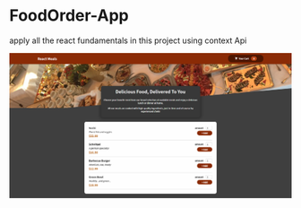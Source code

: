 # FoodOrder-App  

apply all the react fundamentals in this project  using context Api 

![photo](FoodApp.png)
